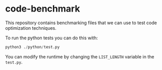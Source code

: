 # code-benchmark
This repository contains benchmarking files that we can use to test code optimization techniques.

To run the python tests you can do this with:

```python
python3 ./python/test.py
```

You can modify the runtime by changing the `LIST_LENGTH` variable in the `test.py`.